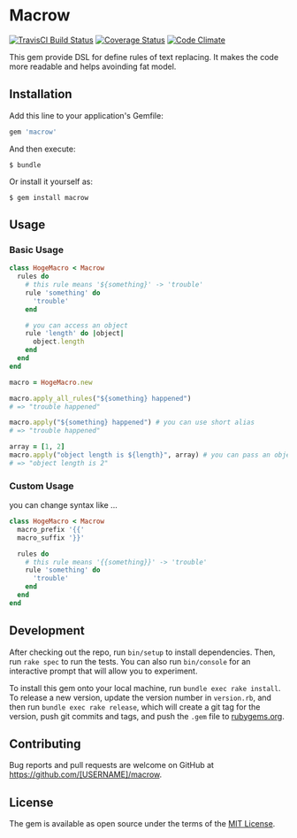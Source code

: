 # Macrow
[![TravisCI Build Status](https://travis-ci.org/syguer/macrow.svg?branch=master)](http://travis-ci.org/syguer/macrow)
[![Coverage Status](https://coveralls.io/repos/github/syguer/macrow/badge.svg?branch=master)](https://coveralls.io/github/syguer/macrow?branch=master)
[![Code Climate](https://codeclimate.com/github/syguer/macrow.svg)](https://codeclimate.com/github/syguer/macrow)

This gem provide DSL for define rules of text replacing. It makes the code more readable and helps avoinding fat model.

## Installation

Add this line to your application's Gemfile:

```ruby
gem 'macrow'
```

And then execute:

    $ bundle

Or install it yourself as:

    $ gem install macrow

## Usage

### Basic Usage
```ruby
class HogeMacro < Macrow
  rules do
    # this rule means '${something}' -> 'trouble'
    rule 'something' do
      'trouble'
    end

    # you can access an object
    rule 'length' do |object|
      object.length
    end
  end
end

macro = HogeMacro.new

macro.apply_all_rules("${something} happened")
# => "trouble happened"

macro.apply("${something} happened") # you can use short alias
# => "trouble happened"

array = [1, 2]
macro.apply("object length is ${length}", array) # you can pass an object
# => "object length is 2"

```

### Custom Usage
you can change syntax like ...

```ruby
class HogeMacro < Macrow
  macro_prefix '{{'
  macro_suffix '}}'

  rules do
    # this rule means '{{something}}' -> 'trouble'
    rule 'something' do
      'trouble'
    end
  end
end
```

## Development

After checking out the repo, run `bin/setup` to install dependencies. Then, run `rake spec` to run the tests. You can also run `bin/console` for an interactive prompt that will allow you to experiment.

To install this gem onto your local machine, run `bundle exec rake install`. To release a new version, update the version number in `version.rb`, and then run `bundle exec rake release`, which will create a git tag for the version, push git commits and tags, and push the `.gem` file to [rubygems.org](https://rubygems.org).

## Contributing

Bug reports and pull requests are welcome on GitHub at https://github.com/[USERNAME]/macrow.


## License

The gem is available as open source under the terms of the [MIT License](http://opensource.org/licenses/MIT).

